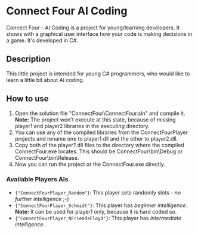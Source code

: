 # Connect Four AI Coding

Connect Four - AI Coding is a project for young/learning developers.
It shows with a graphical user interface how your code is making decisions in a game.
It's developed in C#.

## Description
This little project is intended for young C# programmers, who would like to learn a little bit about AI coding.

## How to use

1. Open the solution file "ConnectFour\ConnectFour.sln" and compile it. **Note:** The project won't execute at this state, because of missing player1 and player2 libraries in the executing directory.
1. You can use any of the compiled libraries from the ConnectFourPlayer projects and rename one to player1.dll and the other to player2.dll.
1. Copy both of the player?.dll files to the directory where the compiled ConnectFour.exe locates. This should be ConnectFour\bin\Debug or ConnectFour\bin\Release.
1. Now you can run the project or the ConnectFour.exe directly.

### Available Players AIs
* `{"ConnectFourPlayer_Random"}`: This player sets randomly slots - *no further intelligence* ;-)
* `{"ConnectFourPlayer_Schmidt"}`: This player has *beginner intelligence*. **Note:** It can be used for player1 only, because it is hard coded so.
* `{"ConnectFourPlayer_NFriendsFloyd"}`: This player has *intermediate intelligence*.
